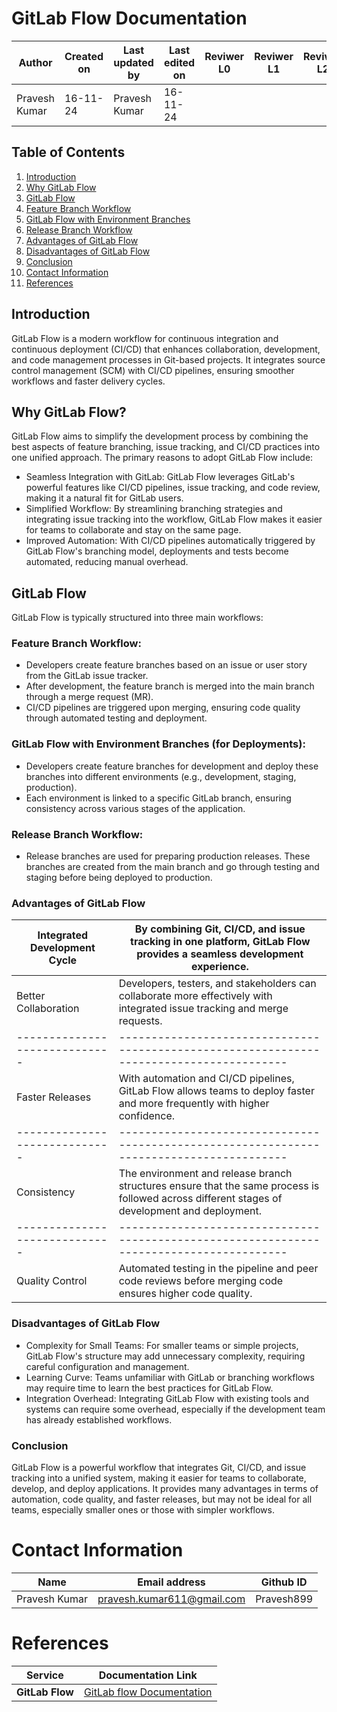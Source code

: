 # GitLab Flow Documentation

| **Author** | **Created on** | **Last updated by** | **Last edited on** | **Reviwer L0** |**Reviwer L1** |**Reviwer L2** |
|------------|----------------|----------------------|---------------------|---------------|---------------|---------------|
| Pravesh Kumar      | 16-11-24      | Pravesh Kumar             | 16-11-24           |  | | |

## Table of Contents
1. [Introduction](#introduction)
2. [Why GitLab Flow](#why-gitlab-flow)
3. [GitLab Flow](#gitlab-flow)
4. [Feature Branch Workflow](#feature-branch-workflow)
5. [GitLab Flow with Environment Branches](#gitlab-flow-with-environment-branches)
6. [Release Branch Workflow](#release-branch-workflow)
7. [Advantages of GitLab Flow](#advantages-of-gitlab-flow)
8. [Disadvantages of GitLab Flow](#disadvantages-of-gitlab)
9. [Conclusion](#conclusion)
10. [Contact Information](#contact-information)
11. [References](#references)

## Introduction

GitLab Flow is a modern workflow for continuous integration and continuous deployment (CI/CD) that enhances collaboration, development, and code management processes in Git-based projects. It integrates source control management (SCM) with CI/CD pipelines, ensuring smoother workflows and faster delivery cycles.

## Why GitLab Flow?

GitLab Flow aims to simplify the development process by combining the best aspects of feature branching, issue tracking, and CI/CD practices into one unified approach. The primary reasons to adopt GitLab Flow include:

- Seamless Integration with GitLab: GitLab Flow leverages GitLab's powerful features like CI/CD pipelines, issue tracking, and code review, making it a natural fit for GitLab users.
- Simplified Workflow: By streamlining branching strategies and integrating issue tracking into the workflow, GitLab Flow makes it easier for teams to collaborate and stay on the same page.
- Improved Automation: With CI/CD pipelines automatically triggered by GitLab Flow's branching model, deployments and tests become automated, reducing manual overhead.

## GitLab Flow

GitLab Flow is typically structured into three main workflows:

### Feature Branch Workflow:

- Developers create feature branches based on an issue or user story from the GitLab issue tracker.
- After development, the feature branch is merged into the main branch through a merge request (MR).
- CI/CD pipelines are triggered upon merging, ensuring code quality through automated testing and deployment.

### GitLab Flow with Environment Branches (for Deployments):

- Developers create feature branches for development and deploy these branches into different environments (e.g., development, staging, production).
- Each environment is linked to a specific GitLab branch, ensuring consistency across various stages of the application.

### Release Branch Workflow:

- Release branches are used for preparing production releases. These branches are created from the main branch and go through testing and staging before being deployed to production.

### Advantages of GitLab Flow

| Integrated Development Cycle | By combining Git, CI/CD, and issue tracking in one platform, GitLab Flow provides a seamless development experience.|
|-----------------------------|----------------------------------------------------------------------------------------|
| Better Collaboration| Developers, testers, and stakeholders can collaborate more effectively with integrated issue tracking and merge requests.|
|-----------------------------|----------------------------------------------------------------------------------------|
| Faster Releases| With automation and CI/CD pipelines, GitLab Flow allows teams to deploy faster and more frequently with higher confidence.|
|-----------------------------|----------------------------------------------------------------------------------------|
| Consistency| The environment and release branch structures ensure that the same process is followed across different stages of development and deployment.|
|-----------------------------|----------------------------------------------------------------------------------------|
| Quality Control| Automated testing in the pipeline and peer code reviews before merging code ensures higher code quality.|

### Disadvantages of GitLab Flow

- Complexity for Small Teams: For smaller teams or simple projects, GitLab Flow's structure may add unnecessary complexity, requiring careful configuration and management.
- Learning Curve: Teams unfamiliar with GitLab or branching workflows may require time to learn the best practices for GitLab Flow.
- Integration Overhead: Integrating GitLab Flow with existing tools and systems can require some overhead, especially if the development team has already established workflows.

 ### Conclusion

GitLab Flow is a powerful workflow that integrates Git, CI/CD, and issue tracking into a unified system, making it easier for teams to collaborate, develop, and deploy applications. It provides many advantages in terms of automation, code quality, and faster releases, but may not be ideal for all teams, especially smaller ones or those with simpler workflows.

# Contact Information

| **Name** | **Email address**            | **Github ID**
|----------|-------------------------------|-------------------|
| Pravesh Kumar    |  pravesh.kumar611@gmail.com           | Pravesh899 |

# References


| Service          | Documentation Link                                                  |
|------------------|---------------------------------------------------------------------|
| **GitLab Flow**       | [GitLab flow Documentation](https://www.geeksforgeeks.org/introduction-to-gitlab-flow/)                    |
